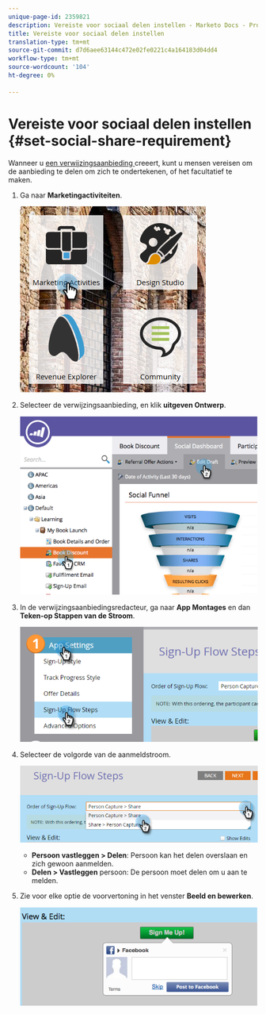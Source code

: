 ```yaml
---
unique-page-id: 2359821
description: Vereiste voor sociaal delen instellen - Marketo Docs - Productdocumentatie
title: Vereiste voor sociaal delen instellen
translation-type: tm+mt
source-git-commit: d7d6aee63144c472e02fe0221c4a164183d04dd4
workflow-type: tm+mt
source-wordcount: '104'
ht-degree: 0%

---
```



# Vereiste voor sociaal delen instellen {#set-social-share-requirement}

Wanneer u [een verwijzingsaanbieding ](../../../../product-docs/demand-generation/social/referral-offers/create-a-referral-offer.md) creeert, kunt u mensen vereisen om de aanbieding te delen om zich te ondertekenen, of het facultatief te maken.

1. Ga naar **Marketingactiviteiten**.

   ![](assets/ma-1.png)

1. Selecteer de verwijzingsaanbieding, en klik **uitgeven Ontwerp**.

   ![](assets/image2015-4-22-13-3a30-3a36.png)

1. In de verwijzingsaanbiedingsredacteur, ga naar **App Montages** en dan **Teken-op Stappen van de Stroom**.

   ![](assets/three.png)

1. Selecteer de volgorde van de aanmeldstroom.

   ![](assets/four.png)

   * **Persoon vastleggen > Delen**: Persoon kan het delen overslaan en zich gewoon aanmelden.
   * **Delen > Vastleggen** persoon: De persoon moet delen om u aan te melden.

1. Zie voor elke optie de voorvertoning in het venster **Beeld en bewerken**.

   ![](assets/image2015-4-22-13-3a34-3a28.png)

